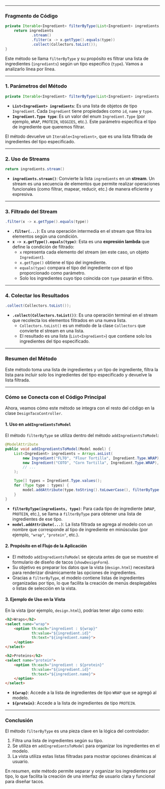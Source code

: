 
---

### **Fragmento de Código**

```java
private Iterable<Ingredient> filterByType(List<Ingredient> ingredients, Ingredient.Type type) {
    return ingredients
            .stream()
            .filter(x -> x.getType().equals(type))
            .collect(Collectors.toList());
}
```

Este método se llama `filterByType` y su propósito es filtrar una lista de ingredientes (`ingredients`) según un tipo específico (`type`). Vamos a analizarlo línea por línea.

---

### **1. Parámetros del Método**

```java
private Iterable<Ingredient> filterByType(List<Ingredient> ingredients, Ingredient.Type type)
```

- **`List<Ingredient> ingredients`**: Es una lista de objetos de tipo `Ingredient`. Cada `Ingredient` tiene propiedades como `id`, `name` y `type`.
- **`Ingredient.Type type`**: Es un valor del enum `Ingredient.Type` (por ejemplo, `WRAP`, `PROTEIN`, `VEGGIES`, etc.). Este parámetro especifica el tipo de ingrediente que queremos filtrar.

El método devuelve un `Iterable<Ingredient>`, que es una lista filtrada de ingredientes del tipo especificado.

---

### **2. Uso de Streams**

```java
return ingredients.stream()
```

- **`ingredients.stream()`**: Convierte la lista `ingredients` en un **stream**. Un stream es una secuencia de elementos que permite realizar operaciones funcionales (como filtrar, mapear, reducir, etc.) de manera eficiente y expresiva.

---

### **3. Filtrado del Stream**

```java
.filter(x -> x.getType().equals(type))
```

- **`.filter(...)`**: Es una operación intermedia en el stream que filtra los elementos según una condición.
- **`x -> x.getType().equals(type)`**: Esta es una **expresión lambda** que define la condición de filtrado:
    - `x` representa cada elemento del stream (en este caso, un objeto `Ingredient`).
    - `x.getType()` obtiene el tipo del ingrediente.
    - `equals(type)` compara el tipo del ingrediente con el tipo proporcionado como parámetro.
    - Solo los ingredientes cuyo tipo coincida con `type` pasarán el filtro.

---

### **4. Colectar los Resultados**

```java
.collect(Collectors.toList());
```

- **`.collect(Collectors.toList())`**: Es una operación terminal en el stream que recolecta los elementos filtrados en una nueva lista.
    - `Collectors.toList()` es un método de la clase `Collectors` que convierte el stream en una lista.
    - El resultado es una lista (`List<Ingredient>`) que contiene solo los ingredientes del tipo especificado.

---

### **Resumen del Método**

Este método toma una lista de ingredientes y un tipo de ingrediente, filtra la lista para incluir solo los ingredientes del tipo especificado y devuelve la lista filtrada.

---

### **Cómo se Conecta con el Código Principal**

Ahora, veamos cómo este método se integra con el resto del código en la clase `DesignTacoController`.

#### **1. Uso en `addIngredientsToModel`**

El método `filterByType` se utiliza dentro del método `addIngredientsToModel`:

```java
@ModelAttribute
public void addIngredientsToModel(Model model) {
    List<Ingredient> ingredients = Arrays.asList(
        new Ingredient("FLTO", "Flour Tortilla", Ingredient.Type.WRAP),
        new Ingredient("COTO", "Corn Tortilla", Ingredient.Type.WRAP),
        // ...
    );

    Type[] types = Ingredient.Type.values();
    for (Type type : types) {
        model.addAttribute(type.toString().toLowerCase(), filterByType(ingredients, type));
    }
}
```

- **`filterByType(ingredients, type)`**: Para cada tipo de ingrediente (`WRAP`, `PROTEIN`, etc.), se llama a `filterByType` para obtener una lista de ingredientes de ese tipo.
- **`model.addAttribute(...)`**: La lista filtrada se agrega al modelo con un nombre que corresponde al tipo de ingrediente en minúsculas (por ejemplo, `"wrap"`, `"protein"`, etc.).

#### **2. Propósito en el Flujo de la Aplicación**

- El método `addIngredientsToModel` se ejecuta antes de que se muestre el formulario de diseño de tacos (`showDesignForm`).
- Su objetivo es preparar los datos que la vista (`design.html`) necesitará para renderizar dinámicamente las opciones de ingredientes.
- Gracias a `filterByType`, el modelo contiene listas de ingredientes organizadas por tipo, lo que facilita la creación de menús desplegables o listas de selección en la vista.

#### **3. Ejemplo de Uso en la Vista**

En la vista (por ejemplo, `design.html`), podrías tener algo como esto:

```html
<h2>Wraps</h2>
<select name="wrap">
    <option th:each="ingredient : ${wrap}" 
            th:value="${ingredient.id}" 
            th:text="${ingredient.name}">
    </option>
</select>

<h2>Proteins</h2>
<select name="protein">
    <option th:each="ingredient : ${protein}" 
            th:value="${ingredient.id}" 
            th:text="${ingredient.name}">
    </option>
</select>
```

- **`${wrap}`**: Accede a la lista de ingredientes de tipo `WRAP` que se agregó al modelo.
- **`${protein}`**: Accede a la lista de ingredientes de tipo `PROTEIN`.

---

### **Conclusión**

El método `filterByType` es una pieza clave en la lógica del controlador:
1. Filtra una lista de ingredientes según su tipo.
2. Se utiliza en `addIngredientsToModel` para organizar los ingredientes en el modelo.
3. La vista utiliza estas listas filtradas para mostrar opciones dinámicas al usuario.

En resumen, este método permite separar y organizar los ingredientes por tipo, lo que facilita la creación de una interfaz de usuario clara y funcional para diseñar tacos.